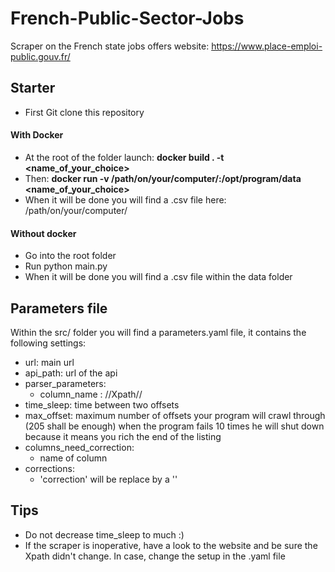 # French-Public-Sector-Jobs
Scraper on the French state jobs offers website: https://www.place-emploi-public.gouv.fr/

## Starter
- First Git clone this repository

#### With Docker
- At the root of the folder launch: <strong>docker build . -t <name_of_your_choice></strong>
- Then: <strong>docker run -v /path/on/your/computer/:/opt/program/data <name_of_your_choice></strong>
- When it will be done you will find a .csv file here: /path/on/your/computer/

#### Without docker
- Go into the root folder
- Run python main.py
- When it will be done you will find a .csv file within the data folder

## Parameters file
Within the src/ folder you will find a parameters.yaml file, it contains the following settings:
- url: main url
- api_path: url of the api
- parser_parameters:
  - column_name : //Xpath//
- time_sleep: time between two offsets
- max_offset: maximum number of offsets your program will crawl through (205 shall be enough) when the program fails 10 times he will shut down because it means you rich the end of the listing
- columns_need_correction:
    - name of column
- corrections:
  - 'correction' will be replace by a ''

## Tips
- Do not decrease time_sleep to much :)
- If the scraper is inoperative, have a look to the website and be sure the Xpath didn't change. In case, change the setup in the .yaml file
